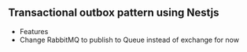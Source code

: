 ## Transactional outbox pattern using Nestjs

* Features
* Change RabbitMQ to publish to Queue instead of exchange for now
